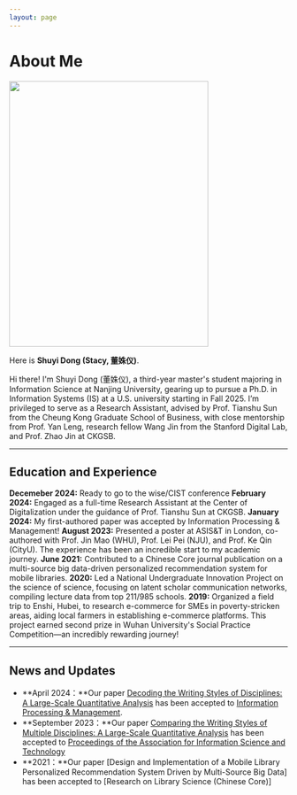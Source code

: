 ```yaml
---
layout: page
---
```


# About Me

<img src="https://www.shuyidong.com/images/sydong.jpg" class="floatpic" width="360" height="480">

Here is **Shuyi Dong (Stacy, 董姝仪)**.<br>

Hi there! I'm Shuyi Dong (董姝仪), a third-year master's student majoring in Information Science at Nanjing University, gearing up to pursue a Ph.D. in Information Systems (IS) at a U.S. university starting in Fall 2025. I’m privileged to serve as a Research Assistant, advised by Prof. Tianshu Sun from the Cheung Kong Graduate School of Business, with close mentorship from Prof. Yan Leng, research fellow Wang Jin from the Stanford Digital Lab, and Prof. Zhao Jin at CKGSB.

---

## Education and Experience
**Decemeber 2024:** Ready to go to the wise/CIST conference 
**February 2024:** Engaged as a full-time Research Assistant at the Center of Digitalization under the guidance of Prof. Tianshu Sun at CKGSB.
**January 2024:** My first-authored paper was accepted by Information Processing & Management!
**August 2023:** Presented a poster at ASIS&T in London, co-authored with Prof. Jin Mao (WHU), Prof. Lei Pei (NJU), and Prof. Ke Qin (CityU). The experience has been an incredible start to my academic journey.
**June 2021:** Contributed to a Chinese Core journal publication on a multi-source big data-driven personalized recommendation system for mobile libraries.
**2020:** Led a National Undergraduate Innovation Project on the science of science, focusing on latent scholar communication networks, compiling lecture data from top 211/985 schools.
**2019:** Organized a field trip to Enshi, Hubei, to research e-commerce for SMEs in poverty-stricken areas, aiding local farmers in establishing e-commerce platforms. This project earned second prize in Wuhan University's Social Practice Competition—an incredibly rewarding journey!


---

## News and Updates


- **April 2024：**Our paper [Decoding the Writing Styles of Disciplines: A Large-Scale
Quantitative Analysis](https://www.shuyidong.com/mypaper/DSY-IPM.pdf) has been accepted to [Information Processing & Management](https://www.sciencedirect.com/journal/information-processing-and-management).
- **September 2023：**Our paper [Comparing the Writing Styles of Multiple Disciplines: A Large-Scale
Quantitative Analysis](https://www.shuyidong.com/mypaper/ASIST_Poster_sydong.pdf) has been accepted to [Proceedings of the Association for Information Science and Technology](https://www.proceedings.com/association-for-information-science-and-technology-asis-t/)
- **2021：**Our paper [Design and Implementation of a Mobile Library Personalized
Recommendation System Driven by Multi-Source Big Data] has been accepted to [Research on Library Science (Chinese Core)]



<br>

<!-- <blockquote class="twitter-tweet"><p lang="en" dir="ltr">Thrilled to be an AAAI-UC Scholar at <a href="https://twitter.com/hashtag/AAAI24?src=hash&amp;ref_src=twsrc%5Etfw">#AAAI24</a>, thanks to <a href="https://twitter.com/hashtag/AAAI?src=hash&amp;ref_src=twsrc%5Etfw">#AAAI</a> &amp; <a href="https://twitter.com/hashtag/GoogleExploreCSR?src=hash&amp;ref_src=twsrc%5Etfw">#GoogleExploreCSR</a> for the sponsorship. Grateful for the knowledge gained and new friendships formed.<br><br>Wonderful trip in Vancouver. Looking forward to staying connected with all.<a href="https://twitter.com/hashtag/AAAI24?src=hash&amp;ref_src=twsrc%5Etfw">#AAAI24</a> <a href="https://twitter.com/hashtag/Vancouver?src=hash&amp;ref_src=twsrc%5Etfw">#Vancouver</a> <a href="https://twitter.com/hashtag/GoogleExploreCSR?src=hash&amp;ref_src=twsrc%5Etfw">#GoogleExploreCSR</a> <a href="https://t.co/wUQUp8XlSM">pic.twitter.com/wUQUp8XlSM</a></p>&mdash; Hanlin CAI (seeking a PhD position 2025) (@lancecai2002) <a href="https://twitter.com/lancecai2002/status/1762210025173344260?ref_src=twsrc%5Etfw">February 26, 2024</a></blockquote> <script async src="https://platform.twitter.com/widgets.js" charset="utf-8"></script> -->

